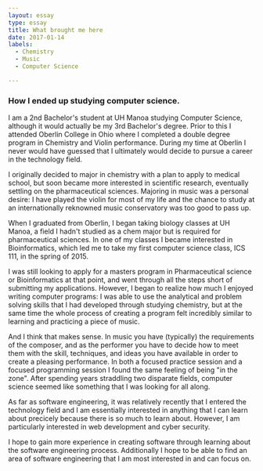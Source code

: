 ```yaml
---
layout: essay
type: essay
title: What brought me here
date: 2017-01-14
labels:
  - Chemistry
  - Music
  - Computer Science

---
```

### How I ended up studying computer science.

I am a 2nd Bachelor's student at UH Manoa studying Computer Science, although it would actually be my 3rd Bachelor's degree. Prior to this I attended Oberlin College in Ohio where I completed a double degree program in Chemistry and Violin performance. During my time at Oberlin I never would have guessed that I ultimately would decide to pursue a career in the technology field.

I originally decided to major in chemistry with a plan to apply to medical school, but soon became more interested in scientific research, eventually settling on the pharmaceutical sciences. Majoring in music was a personal desire: I have played the violin for most of my life and the chance to study at an internationally reknowned music conservatory was too good to pass up.

When I graduated from Oberlin, I began taking biology classes at UH Manoa, a field I hadn't studied as a chem major but is required for pharmaceutical sciences. In one of my classes I became interested in Bioinformatics, which led me to take my first computer science class, ICS 111, in the spring of 2015. 

I was still looking to apply for a masters program in Pharmaceutical science or Bioinformatics at that point, and went through all the steps short of submitting my applications. However, I began to realize how much I enjoyed writing computer programs: I was able to use the analytical and problem solving skills that I had developed through studying chemistry, but at the same time the whole process of creating a program felt incredibly similar to learning and practicing a piece of music.

And I think that makes sense. In music you have (typically) the requirements of the composer, and as the performer you have to decide how to meet them with the skill, techniques, and ideas you have available in order to create a pleasing performance. In both a focused practice session and a focused programming session I found the same feeling of being "in the zone". After spending years straddling two disparate fields, computer science seemed like something that I was looking for all along.

As far as software engineering, it was relatively recently that I entered the technology field and I am essentially interested in anything that I can learn about precicely because there is so much to learn about. However, I am particularly interested in web development and cyber security.

I hope to gain more experience in creating software through learning about the software engineering process. Additionally I hope to be able to find an area of software engineering that I am most interested in and can focus on.

